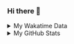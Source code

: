 ### Hi there 👋

<!--
**cdfmlr/cdfmlr** is a ✨ _special_ ✨ repository because its `README.md` (this file) appears on your GitHub profile.

Here are some ideas to get you started:

- 🔭 I’m currently working on ...
- 🌱 I’m currently learning ...
- 👯 I’m looking to collaborate on ...
- 🤔 I’m looking for help with ...
- 💬 Ask me about ...
- 📫 How to reach me: ...
- 😄 Pronouns: ...
- ⚡ Fun fact: ...
-->

<details>

<summary>My Wakatime Data</summary>

<!--START_SECTION:waka-->
![Lines of code](https://img.shields.io/badge/From%20Hello%20World%20I%27ve%20Written-7.1%20million%20lines%20of%20code-blue)

**🐱 My GitHub Data** 

> 📦 618.4 kB Used in GitHub's Storage 
 > 
> 🏆 364 Contributions in the Year 2023
 > 
> 🚫 Not Opted to Hire
 > 
> 📜 70 Public Repositories 
 > 
> 🔑 17 Private Repositories 
 > 
**I'm an Early 🐤** 

```text
🌞 Morning                1147 commits        ██████░░░░░░░░░░░░░░░░░░░   24.71 % 
🌆 Daytime                1936 commits        ██████████░░░░░░░░░░░░░░░   41.72 % 
🌃 Evening                1497 commits        ████████░░░░░░░░░░░░░░░░░   32.26 % 
🌙 Night                  61 commits          ░░░░░░░░░░░░░░░░░░░░░░░░░   01.31 % 
```
📅 **I'm Most Productive on Wednesday** 

```text
Monday                   569 commits         ███░░░░░░░░░░░░░░░░░░░░░░   12.26 % 
Tuesday                  766 commits         ████░░░░░░░░░░░░░░░░░░░░░   16.51 % 
Wednesday                793 commits         ████░░░░░░░░░░░░░░░░░░░░░   17.09 % 
Thursday                 637 commits         ███░░░░░░░░░░░░░░░░░░░░░░   13.73 % 
Friday                   687 commits         ████░░░░░░░░░░░░░░░░░░░░░   14.80 % 
Saturday                 624 commits         ███░░░░░░░░░░░░░░░░░░░░░░   13.45 % 
Sunday                   565 commits         ███░░░░░░░░░░░░░░░░░░░░░░   12.17 % 
```


**I Mostly Code in Go** 

```text
Go                       22 repos            ███████░░░░░░░░░░░░░░░░░░   29.33 % 
Python                   17 repos            ██████░░░░░░░░░░░░░░░░░░░   22.67 % 
Vue                      5 repos             ██░░░░░░░░░░░░░░░░░░░░░░░   06.67 % 
HTML                     3 repos             █░░░░░░░░░░░░░░░░░░░░░░░░   04.00 % 
Lua                      1 repo              ░░░░░░░░░░░░░░░░░░░░░░░░░   01.33 % 
```




 Last Updated on 21/03/2023 01:23:34 UTC
<!--END_SECTION:waka-->

</details>

<details>
 
 <summary>My GitHub Stats</summary>

[![CDFMLR's github stats](https://github-readme-stats.vercel.app/api?username=cdfmlr&count_private=true&show_icons=true)](https://github.com/anuraghazra/github-readme-stats)

</details>
